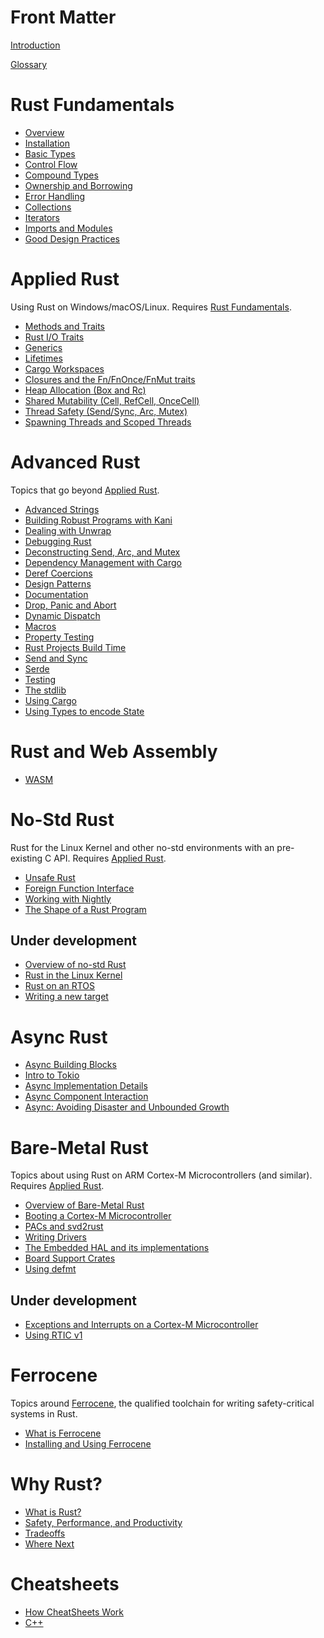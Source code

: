 # Front Matter

[Introduction](./introduction.md)

[Glossary](./glossary.md)

# Rust Fundamentals

* [Overview](./overview.md)
* [Installation](./installation.md)
* [Basic Types](./basic-types.md)
* [Control Flow](./control-flow.md)
* [Compound Types](./compound-types.md)
* [Ownership and Borrowing](./ownership.md)
* [Error Handling](./error-handling.md)
* [Collections](./collections.md)
* [Iterators](./iterators.md)
* [Imports and Modules](./imports-and-modules.md)
* [Good Design Practices](./good-design-practices.md)

# Applied Rust

Using Rust on Windows/macOS/Linux. Requires [Rust Fundamentals](#rust-fundamentals).

* [Methods and Traits](./methods-traits.md)
* [Rust I/O Traits](./io.md)
* [Generics](./generics.md)
* [Lifetimes](./lifetimes.md)
* [Cargo Workspaces](./cargo-workspaces.md)
* [Closures and the Fn/FnOnce/FnMut traits](./closures.md)
* [Heap Allocation (Box and Rc)](./heap.md)
* [Shared Mutability (Cell, RefCell, OnceCell)](./shared-mutability.md)
* [Thread Safety (Send/Sync, Arc, Mutex)](./thread-safety.md)
* [Spawning Threads and Scoped Threads](./spawning-threads.md)

# Advanced Rust

Topics that go beyond [Applied Rust](#applied-rust).

* [Advanced Strings](./advanced-strings.md)
* [Building Robust Programs with Kani](./kani.md)
* [Dealing with Unwrap](./dealing-with-unwrap.md)
* [Debugging Rust](./debugging-rust.md)
* [Deconstructing Send, Arc, and Mutex](./deconstructing-send-arc-mutex.md)
* [Dependency Management with Cargo](./dependency-management.md)
* [Deref Coercions](./deref-coercions.md)
* [Design Patterns](./design-patterns.md)
* [Documentation](./documentation.md)
* [Drop, Panic and Abort](./drop-panic-abort.md)
* [Dynamic Dispatch](./dynamic-dispatch.md)
* [Macros](./macros.md)
* [Property Testing](./property-testing.md)
* [Rust Projects Build Time](./rust-build-time.md)
* [Send and Sync](./send-and-sync.md)
* [Serde](./serde.md)
* [Testing](./testing.md)
* [The stdlib](./std-lib-tour.md)
* [Using Cargo](./using-cargo.md)
* [Using Types to encode State](./type-state.md)

# Rust and Web Assembly

* [WASM](./wasm.md)

# No-Std Rust

Rust for the Linux Kernel and other no-std environments with an pre-existing C API. Requires [Applied Rust](#applied-rust).

* [Unsafe Rust](./unsafe.md)
* [Foreign Function Interface](./ffi.md)
* [Working with Nightly](./working-with-nightly.md)
* [The Shape of a Rust Program](./shape-rust-program.md)

## Under development

* [Overview of no-std Rust]()
* [Rust in the Linux Kernel]()
* [Rust on an RTOS]()
* [Writing a new target]()

# Async Rust

* [Async Building Blocks](./async-building-blocks.md)
* [Intro to Tokio](./async-intro-to-tokio.md)
* [Async Implementation Details](./async-implementation-details.md)
* [Async Component Interaction](./async-component-interaction.md)
* [Async: Avoiding Disaster and Unbounded Growth](./async-avoiding-disaster.md)

# Bare-Metal Rust

Topics about using Rust on ARM Cortex-M Microcontrollers (and similar). Requires [Applied Rust](#applied-rust).

* [Overview of Bare-Metal Rust](./rust-bare-metal.md)
* [Booting a Cortex-M Microcontroller](./booting-cortex-m.md)
* [PACs and svd2rust](./pac-svd2rust.md)
* [Writing Drivers](./writing-drivers.md)
* [The Embedded HAL and its implementations](./embedded-hals.md)
* [Board Support Crates](./board-support.md)
* [Using defmt](./defmt.md)

## Under development

* [Exceptions and Interrupts on a Cortex-M Microcontroller]()
* [Using RTIC v1]()

# Ferrocene

Topics around [Ferrocene](https://ferrous-systems.com/ferrocene/), the qualified toolchain for writing safety-critical systems in Rust.

* [What is Ferrocene](./ferrocene-what-it-is.md)
* [Installing and Using Ferrocene](./ferrocene-installing.md)

# Why Rust?

* [What is Rust?](./what-is-rust.md)
* [Safety, Performance, and Productivity](./safety-performance-productivity.md)
* [Tradeoffs](./tradeoffs.md)
* [Where Next](./where-next.md)

# Cheatsheets

* [How CheatSheets Work](./how-cheatsheets-work.md)
* [C++](./cpp-cheatsheet.md)
